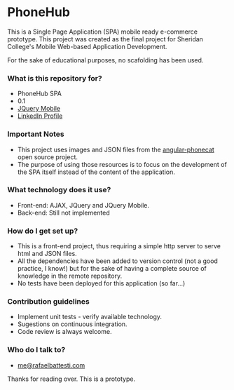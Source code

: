 # PhoneHub #

This is a Single Page Application (SPA) mobile ready e-commerce prototype.
This project was created as the final project for Sheridan College's Mobile Web-based Application Development.

For the sake of educational purposes, no scafolding has been used.

### What is this repository for? ###

* PhoneHub SPA
* 0.1
* [JQuery Mobile](https://jquerymobile.com/)
* [LinkedIn Profile](https://ca.linkedin.com/in/rafaelbattesti)

### Important Notes ###

* This project uses images and JSON files from the [angular-phonecat](https://github.com/angular/angular-phonecat) open source project.
* The purpose of using those resources is to focus on the development of the SPA itself instead of the content of the application.

### What technology does it use? ###
* Front-end: AJAX, JQuery and JQuery Mobile.
* Back-end: Still not implemented

### How do I get set up? ###

* This is a front-end project, thus requiring a simple http server to serve html and JSON files.
* All the dependencies have been added to version control (not a good practice, I know!) but for the sake of having a complete source of knowledge in the remote repository.
* No tests have been deployed for this application (so far...)

### Contribution guidelines ###

* Implement unit tests - verify available technology.
* Sugestions on continuous integration.
* Code review is always welcome.

### Who do I talk to? ###

* <me@rafaelbattesti.com>

Thanks for reading over. This is a prototype.

